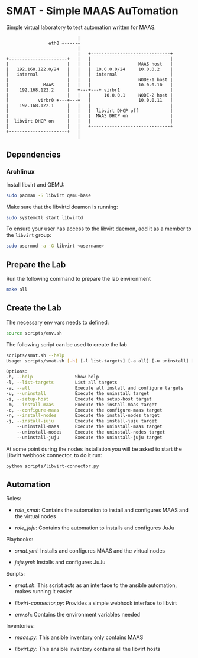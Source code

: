 SMAT - Simple MAAS AuTomation
=============================

Simple virtual laboratory to test automation written for MAAS.


                               |
                    eth0 +-----+
                               |
                               |   +------------------------------+
    +----------------------+   |   |                              |
    |                      |   |   |                  MAAS host   |
    |   192.168.122.0/24   |   |   |  10.0.0.0/24     10.0.0.2    |
    |   internal           |   |   |  internal                    | 
    |                      |   |   |                  NODE-1 host |
    |             MAAS     |   |   |                  10.0.0.10   |
    |    192.168.122.2     |   +---+---+ virbr1                   |
    |                      |   |   |     10.0.0.1     NODE-2 host |
    |           virbr0 +---+---+   |                  10.0.0.11   |
    |    192.168.122.1     |   |   |                              |
    |                      |   |   |  libvirt DHCP off            |
    |                      |   |   |  MAAS DHCP on                |
    |  libvirt DHCP on     |   |   |                              |
    |                      |   |   +------------------------------+
    +----------------------+   |    
                               |

Dependencies
------------

### Archlinux

Install libvirt and QEMU:

```sh
sudo pacman -S libvirt qemu-base
```

Make sure that the libvirtd deamon is running:

```sh
sudo systemctl start libvirtd
```

To ensure your user has access to the libvirt daemon, add it as a member to the `libvirt` group:
```sh
sudo usermod -a -G libvirt <username>
```

Prepare the Lab
---------------

Run the following command to prepare the lab environment

```sh
make all
```

Create the Lab
--------------

The necessary env vars needs to defined:

```sh
source scripts/env.sh
```

The following script can be used to create the lab

```sh
scripts/smat.sh --help
Usage: scripts/smat.sh [-h] [-l list-targets] [-a all] [-u uninstall] [-s setup-host] [-m install-maas] [-c configure-maas] [-n install-nodes] [-j install-juju]

Options:
-h, --help                Show help
-l, --list-targets        List all targets
-a, --all                 Execute all install and configure targets
-u, --uninstall           Execute the uninstall target
-s, --setup-host          Execute the setup-host target
-m, --install-maas        Execute the install-maas target
-c, --configure-maas      Execute the configure-maas target
-n, --install-nodes       Execute the install-nodes target
-j, --install-juju        Execute the install-juju target
    --uninstall-maas      Execute the uninstall-maas target
    --uninstall-nodes     Execute the uninstall-nodes target
    --uninstall-juju      Execute the uninstall-juju target
```

At some point during the nodes installation you will be asked to start the Libvirt webhook connector, to do it run:
```sh
python scripts/libvirt-connector.py
```

Automation
----------

Roles:

- *role_smat*: Contains the automation to install and configures MAAS and the virtual nodes 

- *role_juju*: Contains the automation to installs and configures JuJu

Playbooks:

- *smat.yml*: Installs and configures MAAS and the virtual nodes

- *juju.yml*: Installs and configures JuJu

Scripts:

- *smat.sh*: This script acts as an interface to the ansible automation, makes running it easier

- *libvirt-connector.py*: Provides a simple webhook interface to libvirt

- *env.sh*: Contains the environment variables needed

Inventories:

- *maas.py*: This ansible inventory only contains MAAS

- *libvirt.py*: This ansible inventory contains all the libvirt hosts
